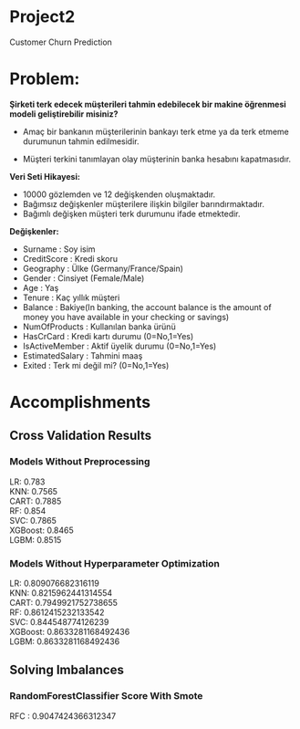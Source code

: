 # Project2
Customer Churn Prediction
# Problem: 

**Şirketi terk edecek müşterileri tahmin edebilecek bir makine öğrenmesi modeli geliştirebilir misiniz?**

- Amaç bir bankanın müşterilerinin bankayı terk etme ya da terk etmeme durumunun tahmin edilmesidir.

- Müşteri terkini tanımlayan olay müşterinin banka hesabını kapatmasıdır.

**Veri Seti Hikayesi:**

- 10000 gözlemden ve 12 değişkenden oluşmaktadır. 
- Bağımsız değişkenler müşterilere ilişkin bilgiler barındırmaktadır.
- Bağımlı değişken müşteri terk durumunu ifade etmektedir.

**Değişkenler:**

- Surname : Soy isim
- CreditScore : Kredi skoru
- Geography : Ülke (Germany/France/Spain)
- Gender : Cinsiyet (Female/Male)
- Age : Yaş
- Tenure : Kaç yıllık müşteri
- Balance : Bakiye(In banking, the account balance is the amount of money you have available in your checking or savings)
- NumOfProducts : Kullanılan banka ürünü
- HasCrCard : Kredi kartı durumu (0=No,1=Yes)
- IsActiveMember : Aktif üyelik durumu (0=No,1=Yes)
- EstimatedSalary : Tahmini maaş
- Exited : Terk mi değil mi? (0=No,1=Yes)

# Accomplishments
## Cross Validation Results
### Models Without Preprocessing
LR: 0.783\
KNN: 0.7565\
CART: 0.7885\
RF: 0.854\
SVC: 0.7865\
XGBoost: 0.8465\
LGBM: 0.8515

### Models Without Hyperparameter Optimization
LR: 0.809076682316119\
KNN: 0.8215962441314554\
CART: 0.7949921752738655\
RF: 0.8612415232133542\
SVC: 0.844548774126239\
XGBoost: 0.8633281168492436\
LGBM: 0.8633281168492436

## Solving Imbalances
### RandomForestClassifier Score With Smote
RFC : 0.9047424366312347

